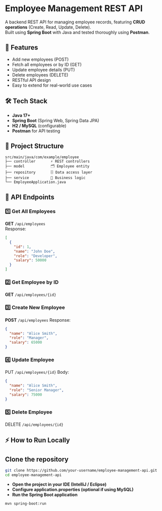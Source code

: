 # Employee Management REST API

A backend REST API for managing employee records, featuring **CRUD operations** (Create, Read, Update, Delete).  
Built using **Spring Boot** with Java and tested thoroughly using **Postman**.

## 🚀 Features
- Add new employees (POST)
- Fetch all employees or by ID (GET)
- Update employee details (PUT)
- Delete employees (DELETE)
- RESTful API design
- Easy to extend for real-world use cases

## 🛠 Tech Stack
- **Java 17+**
- **Spring Boot** (Spring Web, Spring Data JPA)
- **H2 / MySQL** (configurable)
- **Postman** for API testing

## 📂 Project Structure
```plaintext
src/main/java/com/example/employee
├── controller       ⚡ REST controllers
├── model            🗂 Employee entity
├── repository       🗄 Data access layer
├── service          🔧 Business logic
└── EmployeeApplication.java
```

## 🔌 API Endpoints

### 1️⃣ Get All Employees
**GET** `/api/employees`  
Response:
```json
[
  {
    "id": 1,
    "name": "John Doe",
    "role": "Developer",
    "salary": 50000
  }
]
```
### 2️⃣ Get Employee by ID
**GET** `/api/employees/{id}`

### 3️⃣ Create New Employee
**POST** `/api/employees`
Response:
```json
{
  "name": "Alice Smith",
  "role": "Manager",
  "salary": 65000
}
```
### 4️⃣ Update Employee
PUT `/api/employees/{id}`
Body:
```json
{
  "name": "Alice Smith",
  "role": "Senior Manager",
  "salary": 75000
}
```
### 5️⃣ Delete Employee
DELETE `/api/employees/{id}`
## ⚡ How to Run Locally

## Clone the repository
```bash
git clone https://github.com/your-username/employee-management-api.git
cd employee-management-api
```
- **Open the project in your IDE (IntelliJ / Eclipse)**
- **Configure application.properties (optional if using MySQL)**
- **Run the Spring Boot application**

`mvn spring-boot:run`





